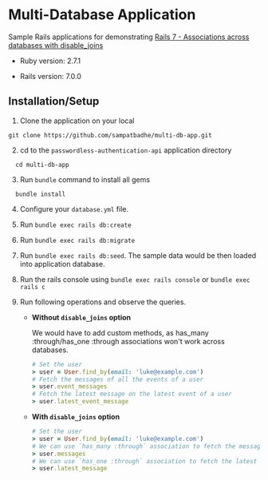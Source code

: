 # Multi-Database Application

Sample Rails applications for demonstrating [Rails 7 - Associations across databases with disable_joins](https://blog.kiprosh.com/rails7-association-across-databases-with-disable-joins/)

* Ruby version: 2.7.1

* Rails version: 7.0.0

## Installation/Setup

1. Clone the application on your local

```
git clone https://github.com/sampatbadhe/multi-db-app.git
```

2. cd to the `passwordless-authentication-api` application directory

```
  cd multi-db-app
```

3. Run `bundle` command to install all gems

```
  bundle install
```

4. Configure your `database.yml` file.

5. Run `bundle exec rails db:create`

6. Run `bundle exec rails db:migrate`

7. Run `bundle exec rails db:seed`. The sample data would be then loaded into application database.

8. Run the rails console using `bundle exec rails console` or `bundle exec rails c`

9. Run following operations and observe the queries.

    - **Without `disable_joins` option**

      We would have to add custom methods, as has_many :through/has_one :through associations won't work across databases.
      ```ruby
      # Set the user
      > user = User.find_by(email: 'luke@example.com')
      # Fetch the messages of all the events of a user
      > user.event_messages
      # Fetch the latest message on the latest event of a user
      > user.latest_event_message
      ```

    - **With `disable_joins` option**

      ```ruby
      # Set the user
      > user = User.find_by(email: 'luke@example.com')
      # We can use `has_many :through` association to fetch the messages of all the events of a user
      > user.messages
      # We can use `has_one :through` association to fetch the latest message on the latest event of a user
      > user.latest_message
      ```
